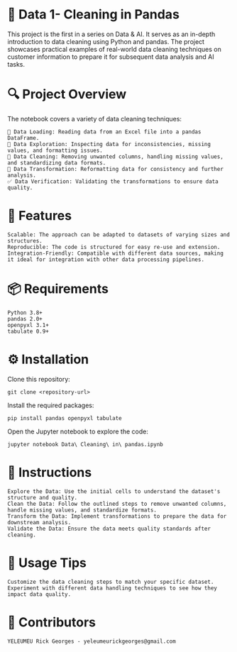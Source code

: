 <h1>🧹 Data 1- Cleaning in Pandas </h1>

This project is the first in a series on Data & AI. It serves as an in-depth introduction to data cleaning using Python and pandas. The project showcases practical examples of real-world data cleaning techniques on customer information to prepare it for subsequent data analysis and AI tasks.

<h1>🔍 Project Overview</h1>

The notebook covers a variety of data cleaning techniques:

    📄 Data Loading: Reading data from an Excel file into a pandas DataFrame.
    🔎 Data Exploration: Inspecting data for inconsistencies, missing values, and formatting issues.
    🧼 Data Cleaning: Removing unwanted columns, handling missing values, and standardizing data formats.
    🔧 Data Transformation: Reformatting data for consistency and further analysis.
    ✅ Data Verification: Validating the transformations to ensure data quality.

<h1>🌟 Features </h1>

    Scalable: The approach can be adapted to datasets of varying sizes and structures.
    Reproducible: The code is structured for easy re-use and extension.
    Integration-Friendly: Compatible with different data sources, making it ideal for integration with other data processing pipelines.

<h1>📦 Requirements</h1>

    Python 3.8+
    pandas 2.0+
    openpyxl 3.1+
    tabulate 0.9+

<h1>⚙️ Installation</h1>

  Clone this repository:
      
    git clone <repository-url>

Install the required packages:
          
    pip install pandas openpyxl tabulate

Open the Jupyter notebook to explore the code:

    jupyter notebook Data\ Cleaning\ in\ pandas.ipynb

<h1>📝 Instructions </h1>

    Explore the Data: Use the initial cells to understand the dataset's structure and quality.
    Clean the Data: Follow the outlined steps to remove unwanted columns, handle missing values, and standardize formats.
    Transform the Data: Implement transformations to prepare the data for downstream analysis.
    Validate the Data: Ensure the data meets quality standards after cleaning.

<h1>🔑 Usage Tips </h1>

    Customize the data cleaning steps to match your specific dataset.
    Experiment with different data handling techniques to see how they impact data quality.

<h1>👥 Contributors </h1>

    YELEUMEU Rick Georges - yeleumeurickgeorges@gmail.com


